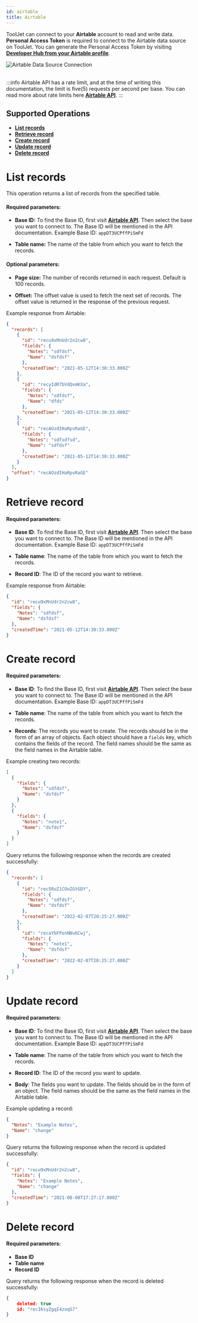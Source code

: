 ```yaml
---
id: airtable
title: Airtable
---
```

<div >

ToolJet can connect to your **Airtable** account to read and write data. **Personal Access Token** is required to connect to the Airtable data source on ToolJet. You can generate the Personal Access Token by visiting **[Developer Hub from your Airtable profile](https://support.airtable.com/docs/creating-and-using-api-keys-and-access-tokens#understanding-personal-access-token-basic-actions)**.

<div style={{textAlign: 'center'}}>
    <img style={{ border:'0', marginBottom:'15px', borderRadius:'5px', boxShadow: '0px 1px 3px rgba(0, 0, 0, 0.2)' }} className="screenshot-full" src="/img/datasource-reference/airtable/airtableconnect-v2.gif" alt="Airtable Data Source Connection" />
</div>

<br/>

:::info
Airtable API has a rate limit, and at the time of writing this documentation, the limit is five(5) requests per second per base. You can read more about rate limits here **[Airtable API](https://airtable.com/api)**.
:::

</div>

<div>

## Supported Operations

- **[List records](#list-records)**
- **[Retrieve record](#retrieve-record)**
- **[Create record](#create-record)**
- **[Update record](#update-record)**
- **[Delete record](#delete-record)**

</div>

<div>

##
# List records

This operation returns a list of records from the specified table.

#### Required parameters:

- **Base ID:** To find the Base ID, first visit **[Airtable API](https://airtable.com/api)**. Then select the base you want to connect to. The Base ID will be mentioned in the API documentation. Example Base ID: `appDT3UCPffPiSmFd`

- **Table name:** The name of the table from which you want to fetch the records.

#### Optional parameters:

- **Page size:** The number of records returned in each request. Default is 100 records.  

- **Offset:** The offset value is used to fetch the next set of records. The offset value is returned in the response of the previous request.

Example response from Airtable:

```json
{
  "records": [
    {
      "id": "recu9xMnUdr2n2cw8",
      "fields": {
        "Notes": "sdfdsf",
        "Name": "dsfdsf"
      },
      "createdTime": "2021-05-12T14:30:33.000Z"
    },
    {
      "id": "recyIdR7bVdQvmKXa",
      "fields": {
        "Notes": "sdfdsf",
        "Name": "dfds"
      },
      "createdTime": "2021-05-12T14:30:33.000Z"
    },
    {
      "id": "recAOzdIHaRpvRaGE",
      "fields": {
        "Notes": "sdfsdfsd",
        "Name": "sdfdsf"
      },
      "createdTime": "2021-05-12T14:30:33.000Z"
    }
  ],
  "offset": "recAOzdIHaRpvRaGE"
}
```

</div>

<div>

##
# Retrieve record

#### Required parameters:

- **Base ID**: To find the Base ID, first visit **[Airtable API](https://airtable.com/api)**. Then select the base you want to connect to. The Base ID will be mentioned in the API documentation. Example Base ID: `appDT3UCPffPiSmFd`

- **Table name**: The name of the table from which you want to fetch the records.

- **Record ID**: The ID of the record you want to retrieve.


Example response from Airtable:

```json
{
  "id": "recu9xMnUdr2n2cw8",
  "fields": {
    "Notes": "sdfdsf",
    "Name": "dsfdsf"
  },
  "createdTime": "2021-05-12T14:30:33.000Z"
}
```

</div>

<div>

##
# Create record

#### Required parameters:

- **Base ID**: To find the Base ID, first visit **[Airtable API](https://airtable.com/api)**. Then select the base you want to connect to. The Base ID will be mentioned in the API documentation. Example Base ID: `appDT3UCPffPiSmFd`

- **Table name**: The name of the table from which you want to fetch the records.

- **Records**: The records you want to create. The records should be in the form of an array of objects. Each object should have a `fields` key, which contains the fields of the record. The field names should be the same as the field names in the Airtable table.

Example creating two records:

```json title="Records"
[
  {
    "fields": {
      "Notes": "sdfdsf",
      "Name": "dsfdsf"
    }
  },
  {
    "fields": {
      "Notes": "note1",
      "Name": "dsfdsf"
    }
  }
]
```

Query returns the following response when the records are created successfully:

```json
{
  "records": [
    {
      "id": "rec5RuZ1COoZGtGDY",
      "fields": {
        "Notes": "sdfdsf",
        "Name": "dsfdsf"
      },
      "createdTime": "2022-02-07T20:25:27.000Z"
    },
    {
      "id": "recaYbFPonNNu6Cwj",
      "fields": {
        "Notes": "note1",
        "Name": "dsfdsf"
      },
      "createdTime": "2022-02-07T20:25:27.000Z"
    }
  ]
}
```

</div>

<div>

##
# Update record

#### Required parameters:

- **Base ID**: To find the Base ID, first visit **[Airtable API](https://airtable.com/api)**. Then select the base you want to connect to. The Base ID will be mentioned in the API documentation. Example Base ID: `appDT3UCPffPiSmFd`

- **Table name**: The name of the table from which you want to fetch the records.

- **Record ID**: The ID of the record you want to update.

- **Body**: The fields you want to update. The fields should be in the form of an object. The field names should be the same as the field names in the Airtable table.

Example updating a record:

```json title="Body"
{
  "Notes": "Example Notes",
  "Name": "change"
}
```

Query returns the following response when the record is updated successfully:

```json
{
  "id": "recu9xMnUdr2n2cw8",
  "fields": {
    "Notes": "Example Notes",
    "Name": "change"
  },
  "createdTime": "2021-08-08T17:27:17.000Z"
}
```

</div>

<div>

##
# Delete record

#### Required parameters:

- **Base ID**
- **Table name**
- **Record ID**

Query returns the following response when the record is deleted successfully:

```json
{
    deleted: true
    id: "recIKsyZgqI4zoqS7"
}
```
</div>